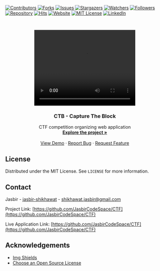 <!-- PROJECT SHIELDS -->
<!--
*** I'm using markdown "reference style" links for readability.
*** Reference links are enclosed in brackets [ ] instead of parentheses ( ).
*** See the bottom of this document for the declaration of the reference variables
*** for contributors-url, forks-url, etc. This is an optional, concise syntax you may use.
*** https://www.markdownguide.org/basic-syntax/#reference-style-links
-->

[![Contributors][contributors-shield]][contributors-url]
[![Forks][forks-shield]][forks-url]
[![Issues][issues-shield]][issues-url]
[![Stargazers][stars-shield]][stars-url]
[![Watchers][watchers-shield]][watchers-url]
[![Followers][follow-shield]][follow-url]
[![Repository][repo-shield]][repo-url]
[![Hits](https://hits.seeyoufarm.com/api/count/incr/badge.svg?url=https%3A%2F%2Fgithub.com%2FJasbirCodeSpace%2FCTF&count_bg=%2379C83D&title_bg=%23555555&icon=&icon_color=%23E7E7E7&title=hits&edge_flat=false)](https://hits.seeyoufarm.com)
[![Website][website-shield]][website-url]
[![MIT License][license-shield]][license-url]
[![LinkedIn][linkedin-shield]][linkedin-url]


<!-- PROJECT LOGO -->
<br />
<p align="center">
  <a href="https://github.com/JasbirCodeSpace/CTF">
    <video width="320" height="240" controls>
      <source src="https://drive.google.com/file/d/1943DaNPR36saFdMxrOP_kXSghTAA7_wR/view?usp=sharing" type="video/mp4">
    </video>
  </a>

  <h3 align="center">CTB - Capture The Block</h3>

  <p align="center">
    CTF competition organizing web application
    <br />
    <a href="https://github.com/JasbirCodeSpace/CTF"><strong>Explore the project »</strong></a>
    <br />
    <br />
    <a href="https://github.com/JasbirCodeSpace/CTF">View Demo</a>
    ·
    <a href="https://github.com/JasbirCodeSpace/CTF/issues">Report Bug</a>
    ·
    <a href="https://github.com/JasbirCodeSpace/CTF/issues">Request Feature</a>
  </p>
</p>


## License

Distributed under the MIT License. See `LICENSE` for more information.

<!-- CONTACT -->

## Contact

Jasbir - [jasbir-shikhawat](https://www.linkedin.com/in/jasbir-shikhawat/) - shikhawat.jasbir@gmail.com

Project Link: [https://github.com/JasbirCodeSpace/CTF](https://github.com/JasbirCodeSpace/CTF)

Live Application Link: [https://github.com/JasbirCodeSpace/CTF](https://github.com/JasbirCodeSpace/CTF)

<!-- ACKNOWLEDGEMENTS -->

## Acknowledgements

- [Img Shields](https://shields.io)
- [Choose an Open Source License](https://choosealicense.com)


<!-- MARKDOWN LINKS & IMAGES -->
<!-- https://www.markdownguide.org/basic-syntax/#reference-style-links -->

[contributors-shield]: https://img.shields.io/github/contributors/JasbirCodeSpace/CTF.svg?style=flat-square
[contributors-url]: https://github.com/JasbirCodeSpace/CTF/graphs/contributors
[forks-shield]: https://img.shields.io/github/forks/JasbirCodeSpace/CTF.svg?style=flat-square
[forks-url]: https://github.com/JasbirCodeSpace/CTF/network/members
[stars-shield]: https://img.shields.io/github/stars/JasbirCodeSpace/CTF.svg?style=flat-square
[stars-url]: https://github.com/JasbirCodeSpace/CTF/stargazers
[watchers-shield]: https://img.shields.io/github/watchers/JasbirCodeSpace/CTF?style=flat-square
[watchers-url]: https://github.com/JasbirCodeSpace/CTF/watchers
[issues-shield]: https://img.shields.io/github/issues/JasbirCodeSpace/CTF.svg?style=flat-square
[issues-url]: https://github.com/JasbirCodeSpace/CTF/issues
[follow-shield]: https://img.shields.io/github/followers/JasbirCodeSpace?style=flat-square
[follow-url]: https://github.com/user/following/JasbirCodeSpace
[hits-shield]: http://hits.dwyl.com/JasbirCodeSpace/CTF.svg
[repo-shield]: https://img.shields.io/github/repo-size/JasbirCodeSpace/CTF?style=flat-square
[repo-url]: https://github.com/JasbirCodeSpace/CTF
[website-shield]: https://img.shields.io/website?style=flat-square&url=https://github.com/JasbirCodeSpace/CTF
[website-url]: https://github.com/JasbirCodeSpace/CTF
[license-shield]: https://img.shields.io/github/license/JasbirCodeSpace/CTF?style=flat-square
[license-url]: https://github.com/JasbirCodeSpace/CTF/blob/master/LICENSE
[linkedin-shield]: https://img.shields.io/badge/-LinkedIn-black.svg?style=flat-square&logo=linkedin&colorB=555
[linkedin-url]: https://www.linkedin.com/in/jasbir-shikhawat
